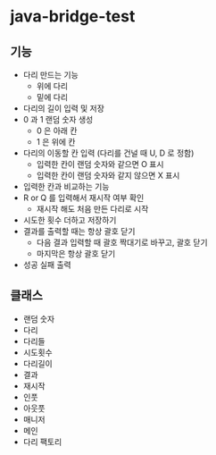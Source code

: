 # java-bridge-test

## 기능
- 다리 만드는 기능
  - 위에 다리
  - 밑에 다리
- 다리의 길이 입력 및 저장
- 0 과 1 랜덤 숫자 생성
  - 0 은 아래 칸
  - 1 은 위에 칸
- 다리의 이동할 칸 입력 (다리를 건널 때 U, D 로 정함)
  - 입력한 칸이 랜덤 숫자와 같으면 O 표시
  - 입력한 칸이 랜덤 숫자와 같지 않으면 X 표시
- 입력한 칸과 비교하는 기능
- R or Q 를 입력해서 재시작 여부 확인
  - 재시작 해도 처음 만든 다리로 시작
- 시도한 횟수 더하고 저장하기
- 결과를 출력할 때는 항상 괄호 닫기
  - 다음 결과 입력할 때 괄호 짝대기로 바꾸고, 괄호 닫기
  - 마지막은 항상 괄호 닫기
- 성공 실패 출력


## 클래스
- 랜덤 숫자
- 다리
- 다리들
- 시도횟수
- 다리길이
- 결과
- 재시작
- 인풋
- 아웃풋
- 매니저
- 메인
- 다리 팩토리
